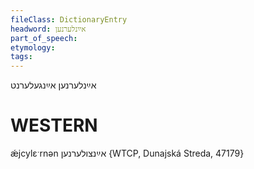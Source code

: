 ```yaml
---
fileClass: DictionaryEntry
headword: אײַנלערנען
part_of_speech: 
etymology: 
tags: 
---
```

אײַנלערנען
אײַנגעלערנט

WESTERN
========

ǽjcylɛˑrnən אײַנצולערנען {WTCP, Dunajská Streda, 47179}
